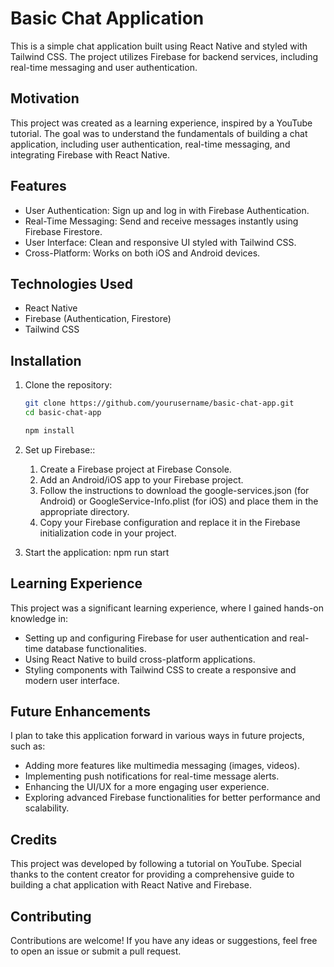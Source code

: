 # Basic Chat Application

This is a simple chat application built using React Native and styled with Tailwind CSS. The project utilizes Firebase for backend services, including real-time messaging and user authentication. 

## Motivation

This project was created as a learning experience, inspired by a YouTube tutorial. The goal was to understand the fundamentals of building a chat application, including user authentication, real-time messaging, and integrating Firebase with React Native.

## Features

- User Authentication: Sign up and log in with Firebase Authentication.
- Real-Time Messaging: Send and receive messages instantly using Firebase Firestore.
- User Interface: Clean and responsive UI styled with Tailwind CSS.
- Cross-Platform: Works on both iOS and Android devices.

## Technologies Used

- React Native
- Firebase (Authentication, Firestore)
- Tailwind CSS

## Installation

1. Clone the repository:
   ```bash
   git clone https://github.com/yourusername/basic-chat-app.git
   cd basic-chat-app

   npm install


2. Set up Firebase::
   1. Create a Firebase project at Firebase Console.
   2. Add an Android/iOS app to your Firebase project.
   3. Follow the instructions to download the google-services.json (for Android) or GoogleService-Info.plist (for iOS) and place them in the appropriate directory.
   4. Copy your Firebase configuration and replace it in the Firebase initialization code in your project.

3. Start the application:
   npm run start

## Learning Experience

This project was a significant learning experience, where I gained hands-on knowledge in:

- Setting up and configuring Firebase for user authentication and real-time database functionalities.
- Using React Native to build cross-platform applications.
- Styling components with Tailwind CSS to create a responsive and modern user interface.
  
## Future Enhancements

I plan to take this application forward in various ways in future projects, such as:

- Adding more features like multimedia messaging (images, videos).
- Implementing push notifications for real-time message alerts.
- Enhancing the UI/UX for a more engaging user experience.
- Exploring advanced Firebase functionalities for better performance and scalability.


## Credits

This project was developed by following a tutorial on YouTube. Special thanks to the content creator for providing a comprehensive guide to building a chat application with React Native and Firebase.

## Contributing

Contributions are welcome! If you have any ideas or suggestions, feel free to open an issue or submit a pull request.

